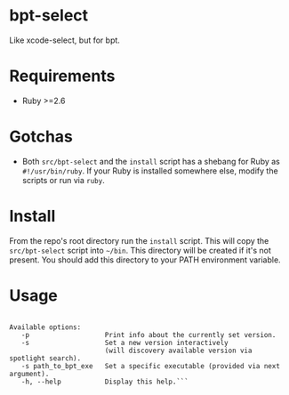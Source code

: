 # bpt-select
Like xcode-select, but for bpt.

# Requirements
* Ruby >=2.6

# Gotchas
* Both `src/bpt-select` and the `install` script has a shebang for Ruby as `#!/usr/bin/ruby`. If your Ruby is installed somewhere else, modify the scripts or run via `ruby`.

# Install
From the repo's root directory run the `install` script. This will copy the `src/bpt-select` script into `~/bin`. This directory will be created if it's not present.
You should add this directory to your PATH environment variable.

# Usage
```Usage: bpt-select [option] [path_to_bpt_exe]

Available options:
   -p                   Print info about the currently set version.
   -s                   Set a new version interactively
                        (will discovery available version via spotlight search).
   -s path_to_bpt_exe   Set a specific executable (provided via next argument).
   -h, --help           Display this help.```
